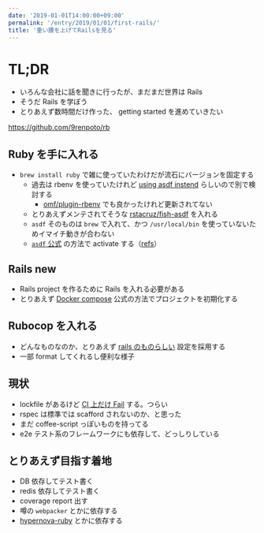 ```yaml
---
date: '2019-01-01T14:00:00+09:00'
permalink: '/entry/2019/01/01/first-rails/'
title: '重い腰を上げてRailsを見る'
---
```


# TL;DR

- いろんな会社に話を聞きに行ったが、まだまだ世界は Rails
- そうだ Rails を学ぼう
- とりあえず数時間だけ作った、 getting started を進めていきたい

<https://github.com/9renpoto/rb>

## Ruby を手に入れる

- `brew install ruby` で雑に使っていたわけだが流石にバージョンを固定する
  - 過去は rbenv を使っていたけれど [using asdf instend](https://github.com/daenney/rbenv) らしいので別で検討する
    - [omf/plugin-rbenv](https://github.com/oh-my-fish/plugin-rbenv) でも良かったけれど更新されてない
  - とりあえずメンテされてそうな [rstacruz/fish-asdf](https://github.com/rstacruz/fish-asdf) を入れる
  - `asdf` そのものは `brew` で入れて、かつ `/usr/local/bin` を使っていないためイマイチ動きが合わない
  - [`asdf` 公式](https://github.com/asdf-vm/asdf#setup) の方法で activate する（[refs](https://github.com/9renpoto/dotfiles/commit/ac00ecbeda4c16a3e741ab14158aad682241c1ce#diff-66758e6f92b7dd7008c34229fe0c9fe1R14)）

## Rails new

- Rails project を作るために Rails を入れる必要がある
- とりあえず [Docker compose](https://docs.docker.com/compose/rails/) 公式の方法でプロジェクトを初期化する

## Rubocop を入れる

- どんなものなのか、とりあえず [rails のものらしい](https://github.com/toshimaru/rubocop-rails_config) 設定を採用する
- 一部 format してくれるし便利な様子

## 現状

- lockfile があるけど [CI 上だけ Fail](https://travis-ci.com/9renpoto/rb/builds/96012247) する。つらい
- rspec は標準では scafford されないのか、と思った
- まだ coffee-script っぽいものを持ってる
- e2e テスト系のフレームワークにも依存して、どっしりしている

## とりあえず目指す着地

- DB 依存してテスト書く
- redis 依存してテスト書く
- coverage report 出す
- 噂の `webpacker` とかに依存する
- [hypernova-ruby](https://github.com/airbnb/hypernova-ruby) とかに依存する
